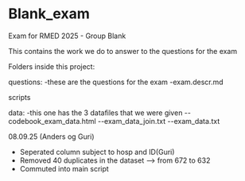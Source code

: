 # Blank_exam
Exam for RMED 2025 - Group Blank

This contains the work we do to answer to the questions for the exam

Folders inside this project:

questions:
-these are the questions for the exam
-exam.descr.md


scripts


data:
-this one has the 3 datafiles that we were given
--codebook_exam_data.html
--exam_data_join.txt
--exam_data.txt

08.09.25 (Anders og Guri)
- Seperated column subject to hosp and ID(Guri)
- Removed 40 duplicates in the dataset --> from 672 to 632
- Commuted into main script 